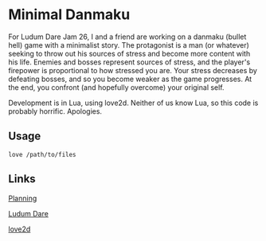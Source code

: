 Minimal Danmaku
===============

For Ludum Dare Jam 26, I and a friend are working on a danmaku (bullet
hell) game with a minimalist story. The protagonist is a man (or
whatever) seeking to throw out his sources of stress and become more
content with his life. Enemies and bosses represent sources of stress,
and the player's firepower is proportional to how stressed you
are. Your stress decreases by defeating bosses, and so you become
weaker as the game progresses. At the end, you confront (and hopefully
overcome) your original self.

Development is in Lua, using love2d. Neither of us know Lua, so this
code is probably horrific. Apologies.

Usage
-----

    love /path/to/files

Links
-----

[Planning](http://piratepad.net/ep/pad/view/ro.66R3P9ulK-8/latest)

[Ludum Dare](http://www.ludumdare.com/compo/)

[love2d](https://www.love2d.org)
